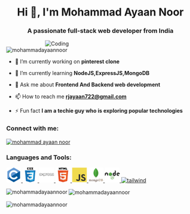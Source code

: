 <h1 align="center">Hi 👋, I'm Mohammad Ayaan Noor</h1>
<h3 align="center">A passionate full-stack web developer from India</h3>
<img align="right" alt="Coding" width="400" src="https://pin.it/5d8e97z"/>

<p align="left"> <img src="https://komarev.com/ghpvc/?username=mohammadayaannoor&label=Profile%20views&color=0e75b6&style=flat" alt="mohammadayaannoor" /> </p>



- 🔭 I’m currently working on **pinterest clone**

- 🌱 I’m currently learning **NodeJS,ExpressJS,MongoDB**

- 💬 Ask me about **Frontend And Backend web development**

- 📫 How to reach me **rjayaan722@gmail.com**

- ⚡ Fun fact **I am a techie guy who is exploring popular technologies**

<h3 align="left">Connect with me:</h3>
<p align="left">
<a href="https://linkedin.com/in/mohammad ayaan noor" target="blank"><img align="center" src="https://raw.githubusercontent.com/rahuldkjain/github-profile-readme-generator/master/src/images/icons/Social/linked-in-alt.svg" alt="mohammad ayaan noor" height="30" width="40" /></a>
</p>

<h3 align="left">Languages and Tools:</h3>
<p align="left"> <a href="https://www.cprogramming.com/" target="_blank" rel="noreferrer"> <img src="https://raw.githubusercontent.com/devicons/devicon/master/icons/c/c-original.svg" alt="c" width="40" height="40"/> </a> <a href="https://www.w3schools.com/css/" target="_blank" rel="noreferrer"> <img src="https://raw.githubusercontent.com/devicons/devicon/master/icons/css3/css3-original-wordmark.svg" alt="css3" width="40" height="40"/> </a> <a href="https://expressjs.com" target="_blank" rel="noreferrer"> <img src="https://raw.githubusercontent.com/devicons/devicon/master/icons/express/express-original-wordmark.svg" alt="express" width="40" height="40"/> </a> <a href="https://www.w3.org/html/" target="_blank" rel="noreferrer"> <img src="https://raw.githubusercontent.com/devicons/devicon/master/icons/html5/html5-original-wordmark.svg" alt="html5" width="40" height="40"/> </a> <a href="https://developer.mozilla.org/en-US/docs/Web/JavaScript" target="_blank" rel="noreferrer"> <img src="https://raw.githubusercontent.com/devicons/devicon/master/icons/javascript/javascript-original.svg" alt="javascript" width="40" height="40"/> </a> <a href="https://www.mongodb.com/" target="_blank" rel="noreferrer"> <img src="https://raw.githubusercontent.com/devicons/devicon/master/icons/mongodb/mongodb-original-wordmark.svg" alt="mongodb" width="40" height="40"/> </a> <a href="https://nodejs.org" target="_blank" rel="noreferrer"> <img src="https://raw.githubusercontent.com/devicons/devicon/master/icons/nodejs/nodejs-original-wordmark.svg" alt="nodejs" width="40" height="40"/> </a> <a href="https://tailwindcss.com/" target="_blank" rel="noreferrer"> <img src="https://www.vectorlogo.zone/logos/tailwindcss/tailwindcss-icon.svg" alt="tailwind" width="40" height="40"/> </a> </p>

<p><img align="left" src="https://github-readme-stats.vercel.app/api/top-langs?username=mohammadayaannoor&show_icons=true&locale=en&layout=compact" alt="mohammadayaannoor" /></p>

<p>&nbsp;<img align="center" src="https://github-readme-stats.vercel.app/api?username=mohammadayaannoor&show_icons=true&locale=en" alt="mohammadayaannoor" /></p>

<p><img align="center" src="https://github-readme-streak-stats.herokuapp.com/?user=mohammadayaannoor&" alt="mohammadayaannoor" /></p>
